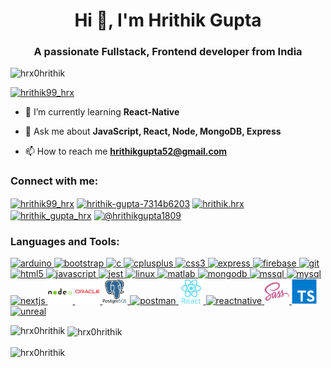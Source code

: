 <h1 align="center">Hi 👋, I'm Hrithik Gupta</h1>
<h3 align="center">A passionate Fullstack, Frontend developer from India</h3>

<p align="left"> <img src="https://komarev.com/ghpvc/?username=hrx0hrithik&label=Profile%20views&color=0e75b6&style=flat" alt="hrx0hrithik" /> </p>

<p align="left"> <a href="https://twitter.com/hrithik99_hrx" target="blank"><img src="https://img.shields.io/twitter/follow/hrithik99_hrx?logo=twitter&style=for-the-badge" alt="hrithik99_hrx" /></a> </p>

- 🌱 I’m currently learning **React-Native**

- 💬 Ask me about **JavaScript, React, Node, MongoDB, Express**

- 📫 How to reach me **hrithikgupta52@gmail.com**

<h3 align="left">Connect with me:</h3>
<p align="left">
<a href="https://twitter.com/hrithik99_hrx" target="blank"><img align="center" src="https://cdn.worldvectorlogo.com/logos/twitter-3.svg" alt="hrithik99_hrx" height="30" width="40" /></a>
<a href="https://linkedin.com/in/hrithik-gupta-7314b6203" target="blank"><img align="center" src="https://cdn.worldvectorlogo.com/logos/linkedin-icon-2.svg" alt="hrithik-gupta-7314b6203" height="30" width="40" /></a>
<a href="https://fb.com/hrithik.hrx" target="blank"><img align="center" src="https://cdn.worldvectorlogo.com/logos/facebook-3-2.svg" alt="hrithik.hrx" height="30" width="40" /></a>
<a href="https://instagram.com/hrithik_gupta_hrx" target="blank"><img align="center" src="https://cdn.worldvectorlogo.com/logos/instagram-2016-5.svg" alt="hrithik_gupta_hrx" height="30" width="40" /></a>
<a href="https://www.youtube.com/c/@hrithikgupta1809" target="blank"><img align="center" src="https://cdn.worldvectorlogo.com/logos/youtube-3.svg" alt="@hrithikgupta1809" height="30" width="40" /></a>
</p>

<h3 align="left">Languages and Tools:</h3>
<p align="left"> <a href="https://www.arduino.cc/" target="_blank" rel="noreferrer"> <img src="https://cdn.worldvectorlogo.com/logos/arduino-1.svg" alt="arduino" width="40" height="40"/> </a> <a href="https://getbootstrap.com" target="_blank" rel="noreferrer"> <img src="https://cdn.worldvectorlogo.com/logos/bootstrap-5-1.svg" alt="bootstrap" width="40" height="40"/> </a> <a href="https://www.cprogramming.com/" target="_blank" rel="noreferrer"> <img src="https://cdn.worldvectorlogo.com/logos/c-1.svg" alt="c" width="40" height="40"/> </a> <a href="https://www.w3schools.com/cpp/" target="_blank" rel="noreferrer"> <img src="https://cdn.worldvectorlogo.com/logos/c.svg" alt="cplusplus" width="40" height="40"/> </a> <a href="https://www.w3schools.com/css/" target="_blank" rel="noreferrer"> <img src="https://cdn.worldvectorlogo.com/logos/css-3.svg" alt="css3" width="40" height="40"/> </a> <a href="https://expressjs.com" target="_blank" rel="noreferrer"> <img src="https://cdn.worldvectorlogo.com/logos/express-109.svg" alt="express" width="40" height="40"/> </a> <a href="https://firebase.google.com/" target="_blank" rel="noreferrer"> <img src="https://www.vectorlogo.zone/logos/firebase/firebase-icon.svg" alt="firebase" width="40" height="40"/> </a> <a href="https://git-scm.com/" target="_blank" rel="noreferrer"> <img src="https://www.vectorlogo.zone/logos/git-scm/git-scm-icon.svg" alt="git" width="40" height="40"/> </a> <a href="https://www.w3.org/html/" target="_blank" rel="noreferrer"> <img src="https://cdn.worldvectorlogo.com/logos/html-1.svg" alt="html5" width="40" height="40"/> </a> <a href="https://developer.mozilla.org/en-US/docs/Web/JavaScript" target="_blank" rel="noreferrer"> <img src="https://cdn.worldvectorlogo.com/logos/logo-javascript.svg" alt="javascript" width="40" height="40"/> </a> <a href="https://jestjs.io" target="_blank" rel="noreferrer"> <img src="https://www.vectorlogo.zone/logos/jestjsio/jestjsio-icon.svg" alt="jest" width="40" height="40"/> </a> <a href="https://www.linux.org/" target="_blank" rel="noreferrer"> <img src="https://cdn.worldvectorlogo.com/logos/linux-tux.svg" alt="linux" width="40" height="40"/> </a> <a href="https://www.mathworks.com/" target="_blank" rel="noreferrer"> <img src="https://upload.wikimedia.org/wikipedia/commons/2/21/Matlab_Logo.png" alt="matlab" width="40" height="40"/> </a> <a href="https://www.mongodb.com/" target="_blank" rel="noreferrer"> <img src="https://cdn.worldvectorlogo.com/logos/mongodb-icon-1.svg" alt="mongodb" width="40" height="40"/> </a> <a href="https://www.microsoft.com/en-us/sql-server" target="_blank" rel="noreferrer"> <img src="https://www.svgrepo.com/show/303229/microsoft-sql-server-logo.svg" alt="mssql" width="40" height="40"/> </a> <a href="https://www.mysql.com/" target="_blank" rel="noreferrer"> <img src="https://cdn.worldvectorlogo.com/logos/mysql-logo.svg" alt="mysql" width="40" height="40"/> </a> <a href="https://nextjs.org/" target="_blank" rel="noreferrer"> <img src="https://cdn.worldvectorlogo.com/logos/nextjs-2.svg" alt="nextjs" width="40" height="40"/> </a> <a href="https://nodejs.org" target="_blank" rel="noreferrer"> <img src="https://raw.githubusercontent.com/devicons/devicon/master/icons/nodejs/nodejs-original-wordmark.svg" alt="nodejs" width="40" height="40"/> </a> <a href="https://www.oracle.com/" target="_blank" rel="noreferrer"> <img src="https://raw.githubusercontent.com/devicons/devicon/master/icons/oracle/oracle-original.svg" alt="oracle" width="40" height="40"/> </a> <a href="https://www.postgresql.org" target="_blank" rel="noreferrer"> <img src="https://raw.githubusercontent.com/devicons/devicon/master/icons/postgresql/postgresql-original-wordmark.svg" alt="postgresql" width="40" height="40"/> </a> <a href="https://postman.com" target="_blank" rel="noreferrer"> <img src="https://www.vectorlogo.zone/logos/getpostman/getpostman-icon.svg" alt="postman" width="40" height="40"/> </a> <a href="https://reactjs.org/" target="_blank" rel="noreferrer"> <img src="https://raw.githubusercontent.com/devicons/devicon/master/icons/react/react-original-wordmark.svg" alt="react" width="40" height="40"/> </a> <a href="https://reactnative.dev/" target="_blank" rel="noreferrer"> <img src="https://reactnative.dev/img/header_logo.svg" alt="reactnative" width="40" height="40"/> </a> <a href="https://sass-lang.com" target="_blank" rel="noreferrer"> <img src="https://raw.githubusercontent.com/devicons/devicon/master/icons/sass/sass-original.svg" alt="sass" width="40" height="40"/> </a> <a href="https://www.typescriptlang.org/" target="_blank" rel="noreferrer"> <img src="https://raw.githubusercontent.com/devicons/devicon/master/icons/typescript/typescript-original.svg" alt="typescript" width="40" height="40"/> </a> <a href="https://unrealengine.com/" target="_blank" rel="noreferrer"> <img src="https://raw.githubusercontent.com/kenangundogan/fontisto/036b7eca71aab1bef8e6a0518f7329f13ed62f6b/icons/svg/brand/unreal-engine.svg" alt="unreal" width="40" height="40"/> </a> </p>

<p><img align="left" src="https://github-readme-stats.vercel.app/api/top-langs?username=hrx0hrithik&show_icons=true&locale=en&layout=compact" alt="hrx0hrithik" /></p>

<p>&nbsp;<img align="center" src="https://github-readme-stats.vercel.app/api?username=hrx0hrithik&show_icons=true&locale=en" alt="hrx0hrithik" /></p>

<p><img align="center" src="https://github-readme-streak-stats.herokuapp.com/?user=hrx0hrithik&" alt="hrx0hrithik" /></p>

